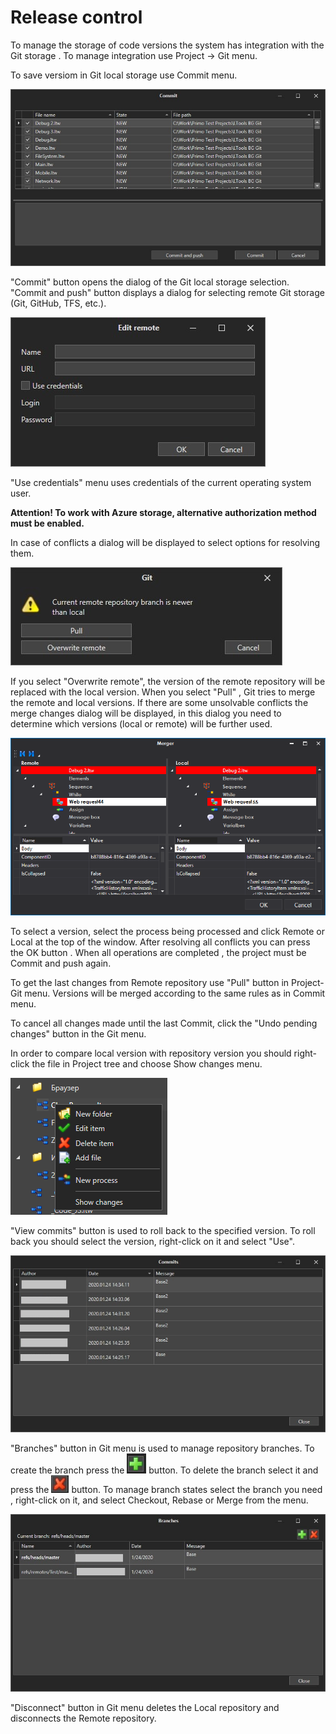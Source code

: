 # Release control

To manage the storage of code versions the system has integration with the Git storage . To manage integration use Project -> Git menu.

To save versiom in Git local storage use Commit menu.

![](../.gitbook/assets/commit.jpg)

"Commit" button opens the dialog of the Git local storage selection. "Commit and push" button displays a dialog for selecting remote Git storage (Git, GitHub, TFS, etc.).

![](../.gitbook/assets/remote.jpg)

"Use credentials" menu uses credentials of the current operating system user.&#x20;

**Attention! To work with Azure storage, alternative authorization method must be enabled.**&#x20;

In case of conflicts a dialog will be displayed to select options for resolving them.&#x20;

![](../.gitbook/assets/conflict.jpg)

If you select "Overwrite remote", the version of the remote repository will be replaced with the local version. When you select "Pull" , Git tries to merge the remote and local versions. If there are some unsolvable conflicts the merge changes dialog will be displayed, in this dialog you need to determine which versions (local or remote) will be further used.

![](../.gitbook/assets/merge.png)

To select a version, select the process being processed and click Remote or Local at the top of the window. After resolving all conflicts you can press the OK button . When all operations are completed , the project must be Commit and push again.

To get the last changes from Remote repository use "Pull" button in Project-Git menu. Versions will be merged according to the same rules as in Commit menu.

To cancel all changes made until the last Commit, click the "Undo pending changes" button in the Git menu.

In order to compare local version with repository version you should right-click the file in Project tree and choose Show changes menu.

![](<../.gitbook/assets/image (182).png>)

"View commits" button is used to roll back to the specified version. To roll back you should select the version, right-click on it and select "Use".&#x20;

![](<../.gitbook/assets/commit2 (1).jpg>)

"Branches" button in Git menu is used to manage repository branches. To create the branch press the <img src="../.gitbook/assets/add branch.png" alt="" data-size="line"> button. To delete the branch select it and press the <img src="../.gitbook/assets/delete branch.png" alt="" data-size="line"> button.  To manage branch states select the branch you need , right-click on it, and select Checkout, Rebase or Merge from the menu.&#x20;

![](../.gitbook/assets/branches.jpg)

"Disconnect" button in Git menu deletes the Local repository and disconnects the Remote repository.
